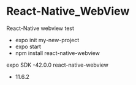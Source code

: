 # React-Native_WebView
React-Native webview test

 *  expo init my-new-project
 *  expo start
 *  npm install react-native-webview
 
 expo SDK
 -42.0.0
react-native-webview
 - 11.6.2
